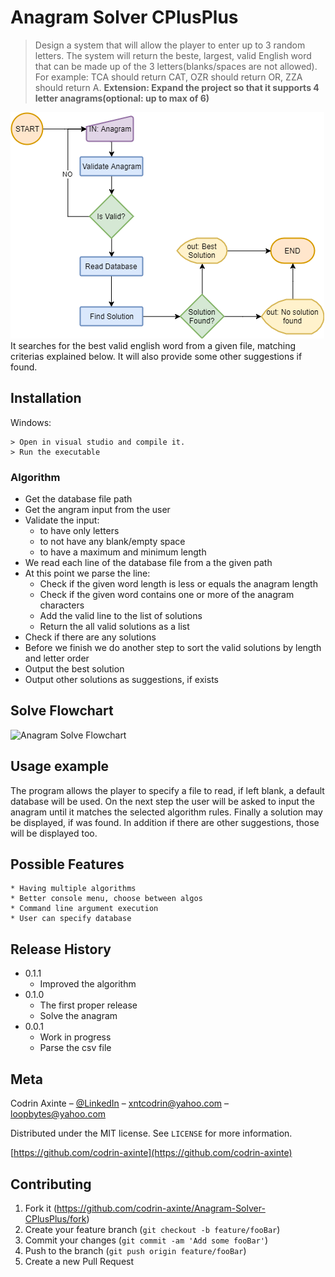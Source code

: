 # Anagram Solver CPlusPlus
> Design a system that will allow the player to enter up to 3 random letters. The system will return the beste, largest, valid English word that can be made up of the 3 letters(blanks/spaces are not allowed). For example: TCA should return CAT, OZR should return OR, ZZA should return A.
> **Extension: Expand the project so that it supports 4 letter anagrams(optional: up to max of 6)**

![Screenshot](https://github.com/codrin-axinte/Anagram-Solver-CPlusPlus/blob/master/Flowchart.png)
It searches for the best valid english word from a given file, matching criterias explained below. It will also provide some other suggestions if found.

## Installation

Windows:

```
> Open in visual studio and compile it.
> Run the executable
```
### Algorithm
* Get the database file path
* Get the angram input from the user
* Validate the input:
	- to have only letters
	- to not have any blank/empty space
	- to have a maximum and minimum length
* We read each line of the database file from a the given path
* At this point we parse the line:
	- Check if the given word length is less or equals the anagram length
	- Check if the given word contains one or more of the anagram characters
	- Add the valid line to the list of solutions
	- Return the all valid solutions as a list
* Check if there are any solutions
* Before we finish we do another step to sort the valid solutions by length and letter order
* Output the best solution
* Output other solutions as suggestions, if exists

## Solve Flowchart
![Anagram Solve Flowchart](https://github.com/codrin-axinte/Anagram-Solver/blob/master/Solve.png)

## Usage example

The program allows the player to specify a file to read, if left blank, a default database will be used. On the next step the user will be asked to input the anagram until it matches the selected algorithm rules. Finally a solution may be displayed, if was found. In addition if there are other suggestions, those will be displayed too.



## Possible Features
    * Having multiple algorithms
    * Better console menu, choose between algos
    * Command line argument execution
    * User can specify database

## Release History
* 0.1.1
    * Improved the algorithm    
* 0.1.0
    * The first proper release
    * Solve the anagram    
* 0.0.1
    * Work in progress
    * Parse the csv file

## Meta

Codrin Axinte – [@LinkedIn](https://www.linkedin.com/in/codrin-axinte-93776814b/) – xntcodrin@yahoo.com – loopbytes@yahoo.com

Distributed under the MIT license. See ``LICENSE`` for more information.

[https://github.com/codrin-axinte](https://github.com/codrin-axinte)

## Contributing

1. Fork it (<https://github.com/codrin-axinte/Anagram-Solver-CPlusPlus/fork>)
2. Create your feature branch (`git checkout -b feature/fooBar`)
3. Commit your changes (`git commit -am 'Add some fooBar'`)
4. Push to the branch (`git push origin feature/fooBar`)
5. Create a new Pull Request
